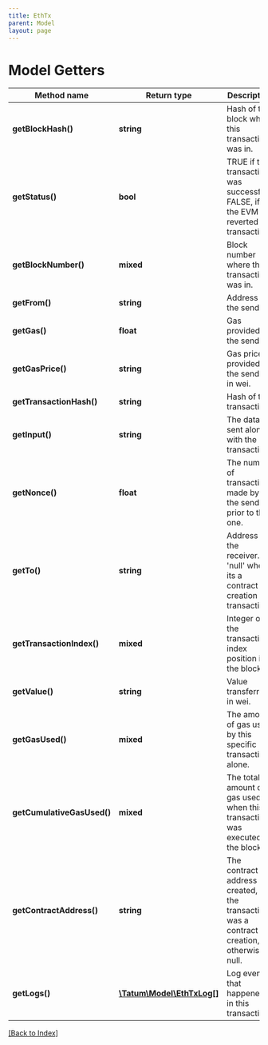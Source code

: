 ```yaml
---
title: EthTx
parent: Model
layout: page
---
```


# Model Getters

Method name | Return type | Description | Notes
------------ | ------------- | ------------- | -------------
**getBlockHash()** | **string** | Hash of the block where this transaction was in. | [optional]
**getStatus()** | **bool** | TRUE if the transaction was successful, FALSE, if the EVM reverted the transaction. | [optional]
**getBlockNumber()** | **mixed** | Block number where this transaction was in. | [optional]
**getFrom()** | **string** | Address of the sender. | [optional]
**getGas()** | **float** | Gas provided by the sender. | [optional]
**getGasPrice()** | **string** | Gas price provided by the sender in wei. | [optional]
**getTransactionHash()** | **string** | Hash of the transaction. | [optional]
**getInput()** | **string** | The data sent along with the transaction. | [optional]
**getNonce()** | **float** | The number of transactions made by the sender prior to this one. | [optional]
**getTo()** | **string** | Address of the receiver. 'null' when its a contract creation transaction. | [optional]
**getTransactionIndex()** | **mixed** | Integer of the transactions index position in the block. | [optional]
**getValue()** | **string** | Value transferred in wei. | [optional]
**getGasUsed()** | **mixed** | The amount of gas used by this specific transaction alone. | [optional]
**getCumulativeGasUsed()** | **mixed** | The total amount of gas used when this transaction was executed in the block. | [optional]
**getContractAddress()** | **string** | The contract address created, if the transaction was a contract creation, otherwise null. | [optional]
**getLogs()** | [**\Tatum\Model\EthTxLog[]**](EthTxLog.md) | Log events, that happened in this transaction. | [optional]

[[Back to Index]](../index.md)
